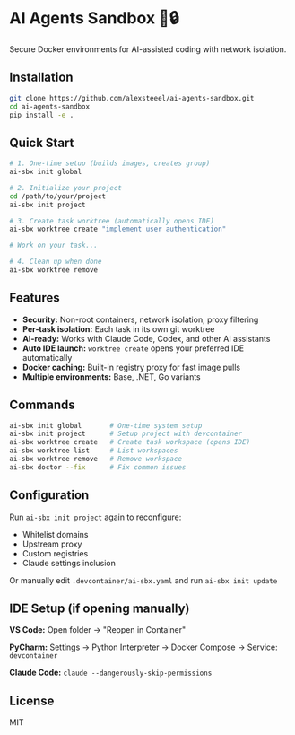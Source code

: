 # AI Agents Sandbox 🤖🔒

Secure Docker environments for AI-assisted coding with network isolation.

## Installation

```bash
git clone https://github.com/alexsteeel/ai-agents-sandbox.git
cd ai-agents-sandbox
pip install -e .
```

## Quick Start

```bash
# 1. One-time setup (builds images, creates group)
ai-sbx init global

# 2. Initialize your project
cd /path/to/your/project
ai-sbx init project

# 3. Create task worktree (automatically opens IDE)
ai-sbx worktree create "implement user authentication"

# Work on your task...

# 4. Clean up when done
ai-sbx worktree remove
```

## Features

- **Security:** Non-root containers, network isolation, proxy filtering
- **Per-task isolation:** Each task in its own git worktree
- **AI-ready:** Works with Claude Code, Codex, and other AI assistants
- **Auto IDE launch:** `worktree create` opens your preferred IDE automatically
- **Docker caching:** Built-in registry proxy for fast image pulls
- **Multiple environments:** Base, .NET, Go variants

## Commands

```bash
ai-sbx init global       # One-time system setup
ai-sbx init project      # Setup project with devcontainer
ai-sbx worktree create   # Create task workspace (opens IDE)
ai-sbx worktree list     # List workspaces
ai-sbx worktree remove   # Remove workspace
ai-sbx doctor --fix      # Fix common issues
```

## Configuration

Run `ai-sbx init project` again to reconfigure:
- Whitelist domains
- Upstream proxy
- Custom registries
- Claude settings inclusion

Or manually edit `.devcontainer/ai-sbx.yaml` and run `ai-sbx init update`

## IDE Setup (if opening manually)

**VS Code:** Open folder → "Reopen in Container"

**PyCharm:** Settings → Python Interpreter → Docker Compose → Service: `devcontainer`

**Claude Code:** `claude --dangerously-skip-permissions`

## License

MIT